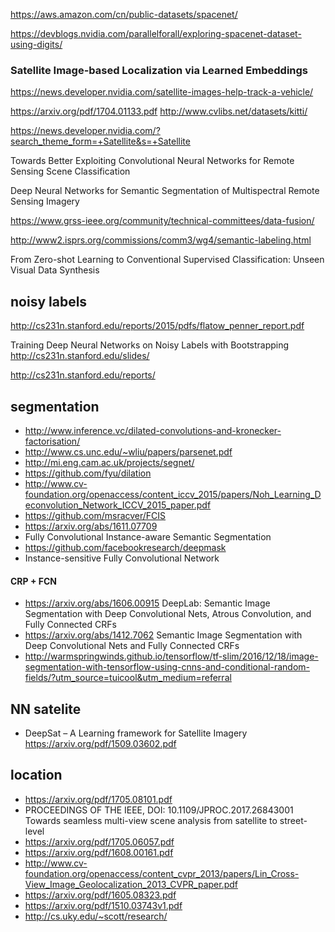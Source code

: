 https://aws.amazon.com/cn/public-datasets/spacenet/

https://devblogs.nvidia.com/parallelforall/exploring-spacenet-dataset-using-digits/

### Satellite Image-based Localization via Learned Embeddings
https://news.developer.nvidia.com/satellite-images-help-track-a-vehicle/

https://arxiv.org/pdf/1704.01133.pdf
http://www.cvlibs.net/datasets/kitti/


https://news.developer.nvidia.com/?search_theme_form=+Satellite&s=+Satellite


Towards Better Exploiting Convolutional Neural Networks for Remote Sensing Scene Classification

Deep Neural Networks for Semantic Segmentation of Multispectral Remote Sensing Imagery

https://www.grss-ieee.org/community/technical-committees/data-fusion/

http://www2.isprs.org/commissions/comm3/wg4/semantic-labeling.html

From Zero-shot Learning to Conventional Supervised Classification: Unseen Visual Data Synthesis


## noisy labels
http://cs231n.stanford.edu/reports/2015/pdfs/flatow_penner_report.pdf

Training Deep Neural Networks on Noisy Labels with Bootstrapping
http://cs231n.stanford.edu/slides/

http://cs231n.stanford.edu/reports/


## segmentation
* http://www.inference.vc/dilated-convolutions-and-kronecker-factorisation/
* http://www.cs.unc.edu/~wliu/papers/parsenet.pdf
* http://mi.eng.cam.ac.uk/projects/segnet/
* https://github.com/fyu/dilation
* http://www.cv-foundation.org/openaccess/content_iccv_2015/papers/Noh_Learning_Deconvolution_Network_ICCV_2015_paper.pdf
* https://github.com/msracver/FCIS   
* https://arxiv.org/abs/1611.07709  
* Fully Convolutional Instance-aware Semantic Segmentation
* https://github.com/facebookresearch/deepmask
* Instance-sensitive Fully Convolutional Network

#### CRP + FCN
* https://arxiv.org/abs/1606.00915 DeepLab: Semantic Image Segmentation with Deep Convolutional Nets, Atrous Convolution, and Fully Connected CRFs
* https://arxiv.org/abs/1412.7062 Semantic Image Segmentation with Deep Convolutional Nets and Fully Connected CRFs
* http://warmspringwinds.github.io/tensorflow/tf-slim/2016/12/18/image-segmentation-with-tensorflow-using-cnns-and-conditional-random-fields/?utm_source=tuicool&utm_medium=referral
## NN satelite
* DeepSat – A Learning framework for Satellite Imagery  https://arxiv.org/pdf/1509.03602.pdf

## location
* https://arxiv.org/pdf/1705.08101.pdf 
* PROCEEDINGS OF THE IEEE, DOI: 10.1109/JPROC.2017.26843001 Towards seamless multi-view scene analysis from satellite to street-level
* https://arxiv.org/pdf/1705.06057.pdf 
* https://arxiv.org/pdf/1608.00161.pdf
* http://www.cv-foundation.org/openaccess/content_cvpr_2013/papers/Lin_Cross-View_Image_Geolocalization_2013_CVPR_paper.pdf
* https://arxiv.org/pdf/1605.08323.pdf
* https://arxiv.org/pdf/1510.03743v1.pdf
* http://cs.uky.edu/~scott/research/

